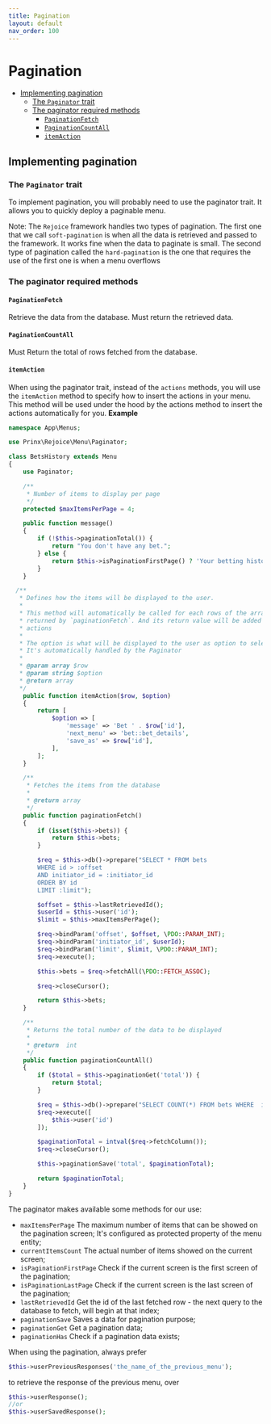 ```yaml
---
title: Pagination
layout: default
nav_order: 100
---
```


<h1>Pagination</h1>

- [Implementing pagination](#implementing-pagination)
  - [The `Paginator` trait](#the-paginator-trait)
  - [The paginator required methods](#the-paginator-required-methods)
    - [`PaginationFetch`](#paginationfetch)
    - [`PaginationCountAll`](#paginationcountall)
    - [`itemAction`](#itemaction)


## Implementing pagination
### The `Paginator` trait
To implement pagination, you will probably need to use the paginator trait. It allows you to quickly deploy a paginable menu.

Note: The `Rejoice` framework handles two types of pagination.
The first one that we call `soft-pagination` is when all the data is retrieved and passed to the framework. It works fine when the data to paginate is small.
The second type of pagination called the `hard-pagination` is the one that requires the use of the first one is when a menu overflows

### The paginator required methods
#### `PaginationFetch`
Retrieve the data from the database. Must return the retrieved data.

#### `PaginationCountAll`
Must Return the total of rows fetched from the database.

#### `itemAction`
When using the paginator trait, instead of the `actions` methods, you will use the `itemAction` method to specify how to insert the actions in your menu. This method will be used under the hood by the actions method to insert the actions automatically for you. 
**Example**
```php
namespace App\Menus;

use Prinx\Rejoice\Menu\Paginator;

class BetsHistory extends Menu
{
    use Paginator;

    /**
     * Number of items to display per page
     */
    protected $maxItemsPerPage = 4;

    public function message()
    {
        if (!$this->paginationTotal()) {
            return "You don't have any bet.";
        } else {
            return $this->isPaginationFirstPage() ? 'Your betting history' : '';
        }
    }

  /**
   * Defines how the items will be displayed to the user.
   * 
   * This method will automatically be called for each rows of the array 
   * returned by `paginationFetch`. And its return value will be added to the 
   * actions 
   * 
   * The option is what will be displayed to the user as option to select.
   * It's automatically handled by the Paginator
   * 
   * @param array $row 
   * @param string $option
   * @return array
   */
    public function itemAction($row, $option)
    {
        return [
            $option => [
                'message' => 'Bet ' . $row['id'],
                'next_menu' => 'bet::bet_details',
                'save_as' => $row['id'],
            ],
        ];
    }

    /**
     * Fetches the items from the database
     * 
     * @return array
     */
    public function paginationFetch()
    {
        if (isset($this->bets)) {
            return $this->bets;
        }

        $req = $this->db()->prepare("SELECT * FROM bets
        WHERE id > :offset
        AND initiator_id = :initiator_id
        ORDER BY id
        LIMIT :limit");

        $offset = $this->lastRetrievedId();
        $userId = $this->user('id');
        $limit = $this->maxItemsPerPage();

        $req->bindParam('offset', $offset, \PDO::PARAM_INT);
        $req->bindParam('initiator_id', $userId);
        $req->bindParam('limit', $limit, \PDO::PARAM_INT);
        $req->execute();

        $this->bets = $req->fetchAll(\PDO::FETCH_ASSOC);

        $req->closeCursor();

        return $this->bets;
    }

    /**
     * Returns the total number of the data to be displayed
     * 
     * @return  int
     */
    public function paginationCountAll()
    {
        if ($total = $this->paginationGet('total')) {
            return $total;
        }

        $req = $this->db()->prepare("SELECT COUNT(*) FROM bets WHERE  initiator_id = ?");
        $req->execute([
            $this->user('id')
        ]);

        $paginationTotal = intval($req->fetchColumn());
        $req->closeCursor();

        $this->paginationSave('total', $paginationTotal);

        return $paginationTotal;
    }
}
```
The paginator makes available some methods for our use:
- `maxItemsPerPage` The maximum number of items that can be showed on the pagination screen; It's configured as protected property of the menu entity;
- `currentItemsCount` The actual number of items showed on the current screen;
- `isPaginationFirstPage` Check if the current screen is the first screen of the pagination;
- `isPaginationLastPage` Check if the current screen is the last screen of the pagination;
- `lastRetrievedId` Get the id of the last fetched row - the next query to the database to fetch, will begin at that index;
- `paginationSave` Saves a data for pagination purpose;
- `paginationGet` Get a pagination data;
- `paginationHas` Check if a pagination data exists;

<div class="note note-warning">When using the pagination, always prefer 

```php
$this->userPreviousResponses('the_name_of_the_previous_menu');
```
to retrieve the response of the previous menu, over

```php
$this->userResponse(); 
//or
$this->userSavedResponse();
```
</div>
